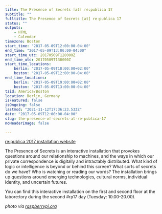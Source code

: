 ```yaml
---
title: The Presence of Secrets [at] re:publica 17
subtitle: ""
fulltitle: The Presence of Secrets [at] re:publica 17
status: ""
outputs:
    - HTML
    - Calendar
timezone: Boston
start_time: "2017-05-09T12:00:00-04:00"
end_time: "2017-05-09T13:00:00-04:00"
start_time_utc: 20170509T120000Z
end_time_utc: 20170509T130000Z
start_time_locations:
    berlin: "2017-05-09T18:00:00+02:00"
    boston: "2017-05-09T12:00:00-04:00"
end_time_locations:
    berlin: "2017-05-09T19:00:00+02:00"
    boston: "2017-05-09T13:00:00-04:00"
tzid: America/Boston
location: Berlin, Germany
isFeatured: false
isOngoing: false
lastmod: "2021-11-12T17:36:23.533Z"
date: "2017-05-09T12:00:00-04:00"
slug: the-presence-of-secrets-at-re-publica-17
noHeaderImage: false

---
```

<a href="https://re-publica.com/en/17/session/presence-secrets" target="_blank">re:publica 2017 installation website</a>

The Presence of Secrets is an interactive installation that provokes questions around our relationship to machines, and the ways in which our private correspondence is digitally and intractably distributed. What kind of logic or intelligence is beyond or behind this screen? What sorts of secrets do we have? Who is watching or reading our words? The installation brings up questions around emerging technologies, cultural norms, individual identity, and uncertain futures.

You can find this interactive installation on the first and second floor at the labore:tory during the second #rp17 day (Tuesday: 10.00-20.00).

*photo via <a href="https://www.raspberrypi.org/" target="_blank">raspberrypi.org</a>*